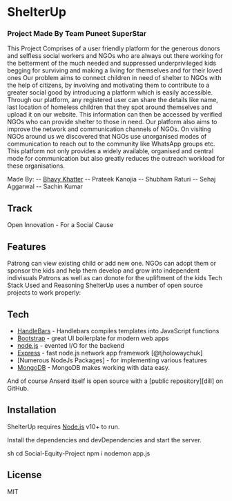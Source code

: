 # ShelterUp
### Project Made By Team Puneet SuperStar

This Project Comprises of a user friendly platform for the generous donors and selfless social workers and NGOs who are always out there working for the betterment of the much needed and suppressed underprivileged kids begging for surviving and making a living for themselves and for their loved ones Our problem aims to connect children in need of shelter to NGOs with the help of citizens, by involving and motivating them to contribute to a greater social good by introducing a platform which is easily accessible. Through our platform, any registered user can share the details like name, last location of homeless children that they spot around themselves and upload it on our website. This information can then be accessed by verified NGOs who can provide shelter to those in need. Our platform also aims to improve the network and communication channels of NGOs. On visiting NGOs around us we discovered that NGOs use unorganised modes of communication to reach out to the community like WhatsApp groups etc. This platform not only provides a widely available, organised and central mode for communication but also greatly reduces the outreach workload for these organisations.


Made By: -- [Bhavy Khatter](bhavykhatter.netlify.app) -- Prateek Kanojia -- Shubham Raturi -- Sehaj Aggarwal -- Sachin Kumar

## Track
Open Innovation - For a Social Cause

## Features

Patrong can view existing child or add new one.
NGOs can adopt them or sponsor the kids and help them develop and grow into independent indivisuals
Patrons as well as can donote for the upliftment of the kids
Tech Stack Used and Reasoning
ShelterUp uses a number of open source projects to work properly: 

## Tech

- [HandleBars](https://handlebarsjs.com/) - Handlebars compiles templates into JavaScript functions
- [Bootstrap](https://getbootstrap.com/) - great UI boilerplate for modern web apps
- [node.js] - evented I/O for the backend
- [Express] - fast node.js network app framework [@tjholowaychuk]
- [Numerous NodeJs Packages] - for implementing various features 
- [MongoDB](https://www.mongodb.com/) - MongoDB makes working with data easy.

And of course Anserd itself is open source with a [public repository][dill]
 on GitHub.

## Installation

ShelterUp requires [Node.js](https://nodejs.org/) v10+ to run.

Install the dependencies and devDependencies and start the server.

sh
cd Social-Equity-Project
npm i
nodemon app.js



## License

MIT

   [node.js]: <http://nodejs.org>
   [express]: <http://expressjs.com>
